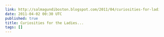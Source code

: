 ```yaml
---
link: http://salmagundiboston.blogspot.com/2011/04/curiosities-for-ladies.html
date: 2011-04-02 00:30 UTC
published: true
title: Curiosities for the Ladies...
tags: []
---
```



